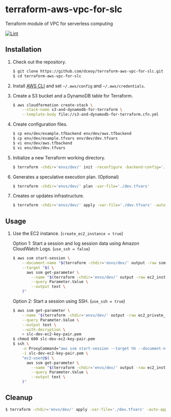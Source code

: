 terraform-aws-vpc-for-slc
=========================

Terraform module of VPC for serverless computing

[![Lint](https://github.com/dceoy/terraform-aws-vpc-for-slc/actions/workflows/lint.yml/badge.svg)](https://github.com/dceoy/terraform-aws-vpc-for-slc/actions/workflows/lint.yml)

Installation
------------

1.  Check out the repository.

    ```sh
    $ git clone https://github.com/dceoy/terraform-aws-vpc-for-slc.git
    $ cd terraform-aws-vpc-for-slc
    ````

2.  Install [AWS CLI](https://aws.amazon.com/cli/) and set `~/.aws/config` and `~/.aws/credentials`.

3.  Create a S3 bucket and a DynamoDB table for Terraform.

    ```sh
    $ aws cloudformation create-stack \
        --stack-name s3-and-dynamodb-for-terraform \
        --template-body file://s3-and-dynamodb-for-terraform.cfn.yml
    ```

4.  Create configuration files.

    ```sh
    $ cp env/dev/example.tfbackend env/dev/aws.tfbackend
    $ cp env/dev/example.tfvars env/dev/dev.tfvars
    $ vi env/dev/aws.tfbackend
    $ vi env/dev/dev.tfvars
    ```

5.  Initialize a new Terraform working directory.

    ```sh
    $ terraform -chdir='envs/dev/' init -reconfigure -backend-config='./aws.tfbackend'
    ```

6.  Generates a speculative execution plan. (Optional)

    ```sh
    $ terraform -chdir='envs/dev/' plan -var-file='./dev.tfvars'
    ```

7.  Creates or updates infrastructure.

    ```sh
    $ terraform -chdir='envs/dev/' apply -var-file='./dev.tfvars' -auto-approve
    ```

Usage
-----

1.  Use the EC2 instance. (`create_ec2_instance = true`)

    Option 1:   Start a session and log session data using Amazon CloudWatch Logs. (`use_ssh = false`)

    ```sh
    $ aws ssm start-session \
        --document-name "$(terraform -chdir='envs/dev/' output -raw ssm_session_document_name)" \
        --target "$( \
          aws ssm get-parameter \
            --name "$(terraform -chdir='envs/dev/' output -raw ec2_instance_id_ssm_parameter_name)" \
            --query Parameter.Value \
            --output text \
        )"
    ```

    Option 2:   Start a session using SSH. (`use_ssh = true`)

    ```sh
    $ aws ssm get-parameter \
        --name "$(terraform -chdir='envs/dev/' output -raw ec2_private_key_pem_ssm_parameter_name)" \
        --query Parameter.Value \
        --output text \
        --with-decryption \
        > slc-dev-ec2-key-pair.pem
    $ chmod 600 slc-dev-ec2-key-pair.pem
    $ ssh \
        -o ProxyCommand="aws ssm start-session --target %h --document-name AWS-StartSSHSession --parameters 'portNumber=%p'" \
        -i slc-dev-ec2-key-pair.pem \
        "ec2-user@$( \
          aws ssm get-parameter \
            --name "$(terraform -chdir='envs/dev/' output -raw ec2_instance_id_ssm_parameter_name)" \
            --query Parameter.Value \
            --output text \
        )"
    ```

Cleanup
-------

```sh
$ terraform -chdir='envs/dev/' apply -var-file='./dev.tfvars' -auto-approve -destroy
```
